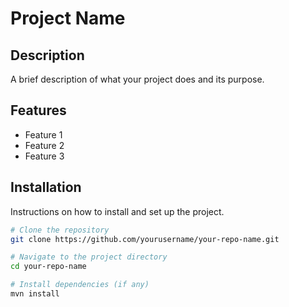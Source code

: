 # Project Name

## Description
A brief description of what your project does and its purpose.

## Features
- Feature 1
- Feature 2
- Feature 3

## Installation
Instructions on how to install and set up the project.

```bash
# Clone the repository
git clone https://github.com/yourusername/your-repo-name.git

# Navigate to the project directory
cd your-repo-name

# Install dependencies (if any)
mvn install
